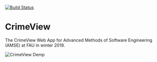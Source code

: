 [![Build Status](https://travis-ci.com/Kexplx/CrimeView.svg?branch=develop)](https://travis-ci.com/Kexplx/CrimeView)

# CrimeView
The CrimeView Web App for Advanced Methods of Software Engineering (AMSE) at FAU in winter 2019.

![CrimeView Demp](crime-view.gif)